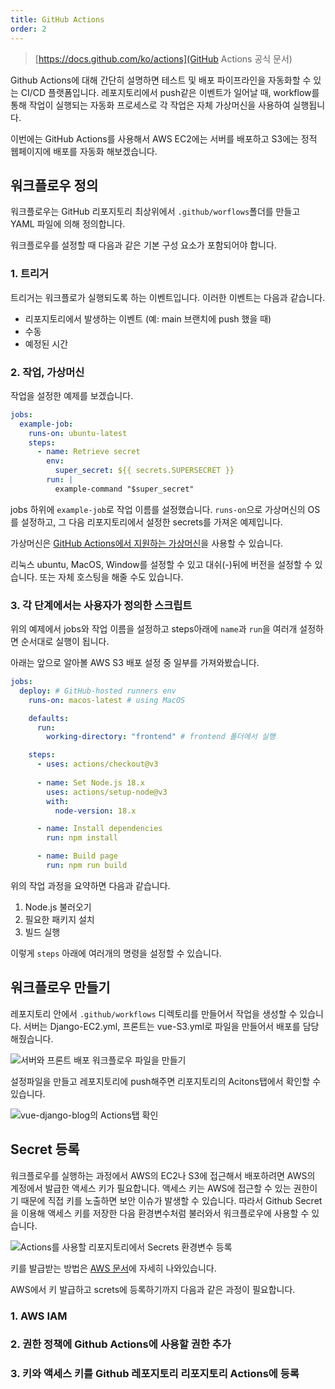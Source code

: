 ```yaml
---
title: GitHub Actions
order: 2
---
```


> [https://docs.github.com/ko/actions](GitHub Actions 공식 문서)

Github Actions에 대해 간단히 설명하면 테스트 및 배포 파이프라인을 자동화할 수 있는 CI/CD 플랫폼입니다. 레포지토리에서 push같은 이벤트가 일어날 때, workflow를 통해 작업이 실행되는 자동화 프로세스로 각 작업은 자체 가상머신을 사용하여 실행됩니다.

이번에는 GitHub Actions를 사용해서 AWS EC2에는 서버를 배포하고 S3에는 정적 웹페이지에 배포를 자동화 해보겠습니다.

## 워크플로우 정의

워크플로우는 GitHub 리포지토리 최상위에서 `.github/worflows`폴더를 만들고
YAML 파일에 의해 정의합니다.

워크플로우를 설정할 때 다음과 같은 기본 구성 요소가 포함되어야 합니다.

### 1. 트리거 

트리거는 워크플로가 실행되도록 하는 이벤트입니다. 이러한 이벤트는 다음과 같습니다.

- 리포지토리에서 발생하는 이벤트 (예: main 브랜치에 push 했을 때)
- 수동
- 예정된 시간

### 2. 작업, 가상머신

작업을 설정한 예제를 보겠습니다.

```yaml
jobs:
  example-job:
    runs-on: ubuntu-latest
    steps:
      - name: Retrieve secret
        env:
          super_secret: ${{ secrets.SUPERSECRET }}
        run: |
          example-command "$super_secret"
```

jobs 하위에 `example-job`로 작업 이름를 설정했습니다.
`runs-on`으로 가상머신의 OS를 설정하고, 그 다음 리포지토리에서 설정한 secrets를 가져온 예제입니다.

가상머신은 
[GitHub Actions에서 지원하는 가상머신](https://docs.github.com/en/actions/using-workflows/workflow-syntax-for-github-actions#choosing-github-hosted-runners)을 사용할 수 있습니다.

리눅스 ubuntu, MacOS, Window를 설정할 수 있고 대쉬(-)뒤에 버전을 설정할 수 있습니다. 또는 자체 호스팅을 해줄 수도 있습니다.

### 3. 각 단계에서는 사용자가 정의한 스크립트

위의 예제에서 jobs와 작업 이름을 설정하고 steps아래에 `name`과 `run`을 여러개 설정하면 순서대로 실행이 됩니다.

아래는 앞으로 알아볼 AWS S3 배포 설정 중 일부를 가져와봤습니다.

```yaml
jobs: 
  deploy: # GitHub-hosted runners env
    runs-on: macos-latest # using MacOS

    defaults:
      run:
        working-directory: "frontend" # frontend 폴더에서 실행

    steps:
      - uses: actions/checkout@v3
      
      - name: Set Node.js 18.x
        uses: actions/setup-node@v3
        with:
          node-version: 18.x

      - name: Install dependencies
        run: npm install

      - name: Build page
        run: npm run build
```
위의 작업 과정을 요약하면 다음과 같습니다.

1. Node.js 불러오기
2. 필요한 패키지 설치
3. 빌드 실행

이렇게 `steps` 아래에 여러개의 명령을 설정할 수 있습니다.

## 워크플로우 만들기

레포지토리 안에서 `.github/workflows` 디렉토리를 만들어서 작업을 생성할 수 있습니다.
서버는 Django-EC2.yml, 프론트는 vue-S3.yml로 파일을 만들어서 배포를 담당해줬습니다.

![서버와 프론트 배포 워크플로우 파일을 만들기](https://github.com/Zamoca42/vue-django-blog/assets/96982072/2932c13c-9d50-4bac-be93-12cbf1e59b35)

설정파일을 만들고 레포지토리에 push해주면 리포지토리의 Acitons탭에서 확인할 수 있습니다.

![vue-django-blog의 Actions탭 확인](https://github.com/Zamoca42/vue-django-blog/assets/96982072/a0fa6037-e966-4af0-a6a4-e7802958a577)

## Secret 등록

워크플로우를 실행하는 과정에서 AWS의 EC2나 S3에 접근해서 배포하려면 AWS의 계정에서 발급한 액세스 키가 필요합니다.
액세스 키는 AWS에 접근할 수 있는 권한이기 때문에 직접 키를 노출하면 보안 이슈가 발생할 수 있습니다.
따라서 Github Secret을 이용해 액세스 키를 저장한 다음 환경변수처럼 불러와서 워크플로우에 사용할 수 있습니다.

![Actions를 사용할 리포지토리에서 Secrets 환경변수 등록](https://github.com/Zamoca42/vue-django-blog/assets/96982072/52f8a752-7904-465f-8961-0626e14f99e8)

키를 발급받는 방법은 [AWS 문서](https://docs.aws.amazon.com/ko_kr/singlesignon/latest/userguide/what-is.html)에 자세히 나와있습니다. 

AWS에서 키 발급하고 screts에 등록하기까지 다음과 같은 과정이 필요합니다.

### 1. AWS IAM

### 2. 권한 정책에 Github Actions에 사용할 권한 추가

### 3. 키와 액세스 키를 Github 레포지토리 리포지토리 Actions에 등록

